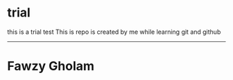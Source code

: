 # trial
this is a trial test
This is repo is created by me while learning git and github
________
<h1> Fawzy Gholam</h1>
<img src"https://media.licdn.com/dms/image/v2/D4D03AQEP2qIPcM7HgQ/profile-displayphoto-shrink_800_800/profile-displayphoto-shrink_800_800/0/1722290126752?e=1749686400&v=beta&t=Nk23CjcFVd8qEzxnykl97YG3hGBP782FWFoakFzglYI"/>
